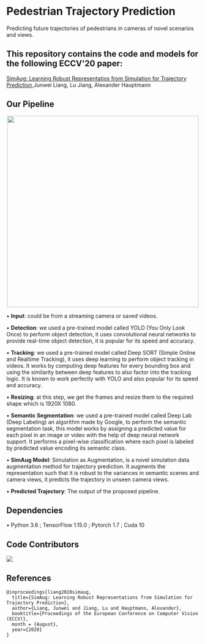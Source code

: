 # Pedestrian Trajectory Prediction
Predicting future trajectories of pedestrians in cameras of novel scenarios and views.

## This repository contains the code and models for the following ECCV'20 paper:

[ SimAug: Learning Robust Representatios from Simulation for Trajectory Prediction ](https://arxiv.org/abs/2004.02022)
Junwei Liang, Lu Jiang, Alexander Hauptmann

## Our Pipeline

<p align="center">
  <img width="500" src="Images/pipline.jpg" >
</p>

•	**Input**: could be from a streaming camera or saved videos.

•	**Detection**: we used a pre-trained model called YOLO (You Only Look Once) to perform object detection, it uses convolutional neural networks to provide real-time object detection, it is popular for its speed and accuracy.

•	**Tracking**: we used a pre-trained model called Deep SORT (Simple Online and Realtime Tracking), it uses deep learning to perform object tracking in videos. It works by computing deep features for every bounding box and using the similarity between deep features to also factor into the tracking logic. It is known to work perfectly with YOLO and also popular for its speed and accuracy.

•	**Resizing**: at this step, we get the frames and resize them to the required shape which is 1920X 1080.

•	**Semantic Segmentation**: we used a pre-trained model called Deep Lab (Deep Labeling) an algorithm made by Google, to perform the semantic segmentation task, this model works by assigning a predicted value for each pixel in an image or video with the help of deep neural network support. It performs a pixel-wise classification where each pixel is labeled by predicted value encoding its semantic class.

•	**SimAug Model**: Simulation as Augmentation, is a novel simulation data augmentation method for trajectory prediction. It augments the representation such that it is robust to the variances in semantic scenes and camera views, it predicts the trajectory in unseen camera views.

•	**Predicted Trajectory**: The output of the proposed pipeline.


## Dependencies
•	Python 3.6 ; TensorFlow 1.15.0 ; Pytorch 1.7 ; Cuda 10

## Code Contributors
<a href="https://github.com/Moaz-ALhady-Fathy/Motion_Prediction/graphs/contributors">
  <img src="https://contrib.rocks/image?repo=Moaz-ALhady-Fathy/Motion_Prediction" />
</a>

## References
```
@inproceedings{liang2020simaug,
  title={SimAug: Learning Robust Representations from Simulation for Trajectory Prediction},
  author={Liang, Junwei and Jiang, Lu and Hauptmann, Alexander},
  booktitle={Proceedings of the European Conference on Computer Vision (ECCV)},
  month = {August},
  year={2020}
}
```
